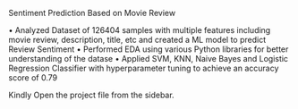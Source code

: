 Sentiment Prediction Based on Movie Review

• Analyzed Dataset of 126404 samples with multiple features including movie review,
description, title, etc and created a ML model to predict Review Sentiment
• Performed EDA using various Python libraries for better understanding of the datase
• Applied SVM, KNN, Naive Bayes and Logistic Regression Classifier with
hyperparameter tuning to achieve an accuracy score of 0.79

Kindly Open the project file from the sidebar.
